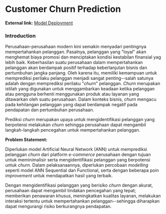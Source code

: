 # **Customer Churn Prediction**

**External link:** [Model Deployment](https://huggingface.co/spaces/Dissashaf/customer-churn)
### Introduction
Perusahaan-perusahaan modern kini semakin menyadari pentingnya mempertahankan pelanggan. Pasalnya, pelanggan yang "loyal" akan menghemat biaya promosi dan menciptakan kondisi kestabilan finansial yag lebih baik. Keberhasilan suatu perusahaan dalam mempertahankan pelanggan akan berdampak positif terhadap keberlanjutan bisnis dan pertumbuhan jangka panjang. Oleh karena itu, memiliki kemampuan untuk memprediksi perilaku pelanggan menjadi sangat penting--salah satunya adalah dengan memprediksi perilaku "*churn*" pelanggan. *Churn* merupakan istilah yang digunakan untuk menggambarkan keadaan ketika pelanggan atau pengguna berhenti menggunakan produk atau layanan yang ditawarkan oleh suatu perusahaan. Dalam konteks bisnis, *churn* mengacu pada kehilangan pelanggan yang dapat berdampak negatif pada pendapatan dan pertumbuhan perusahaan. 

Prediksi *churn* merupakan upaya untuk mengidentifikasi pelanggan yang berpotensi melakukan *churn* sehingga perusahaan dapat mengambil langkah-langkah pencegahan untuk mempertahankan pelanggan.

**Problem Statement:**

Diperlukan model Artificial Neural Network (ANN) untuk memprediksi pelanggan *churn* dari platform *e-commerce* perusahaan dengan tujuan untuk meminimalisir serta mengidentifikasi pelanggan yang berpotensi untuk *churn*. Dalam pelaksanaannya, diperlukan percobaan *modelling* seperti model ANN Sequential dan Functional, serta dengan beberapa poin *improvement* untuk mendapatkan hasil yang terbaik. 

Dengan mengidentifikasi pelanggan yang berisiko *churn* dengan akurat, perusahaan dapat mengambil tindakan pencegahan yang tepat; memberikan penawaran khusus, meningkatkan kualitas layanan, melakukan interaksi tertentu untuk mempertahankan pelanggan--sehingga diharapkan dapat mengurangi risiko berkurangnya pendapatan. 
